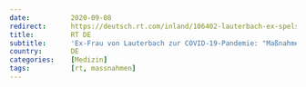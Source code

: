 ```yaml
---
date:          2020-09-08
redirect:      https://deutsch.rt.com/inland/106402-lauterbach-ex-spelsberg-zur-corona/
title:         RT DE
subtitle:      'Ex-Frau von Lauterbach zur COVID-19-Pandemie: "Maßnahmen können sofort beendet werden"'
country:       DE
categories:    [Medizin]
tags:          [rt, massnahmen]
---
```

